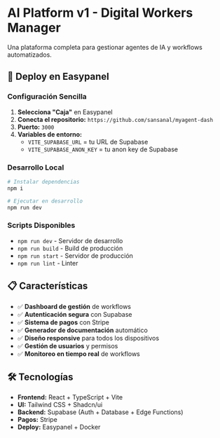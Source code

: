 # AI Platform v1 - Digital Workers Manager

Una plataforma completa para gestionar agentes de IA y workflows automatizados.

## 🚀 Deploy en Easypanel

### Configuración Sencilla

1. **Selecciona "Caja"** en Easypanel
2. **Conecta el repositorio:** `https://github.com/sansanal/myagent-dash`
3. **Puerto:** `3000`
4. **Variables de entorno:**
   - `VITE_SUPABASE_URL` = tu URL de Supabase
   - `VITE_SUPABASE_ANON_KEY` = tu anon key de Supabase

### Desarrollo Local

```bash
# Instalar dependencias
npm i

# Ejecutar en desarrollo
npm run dev
```

### Scripts Disponibles

- `npm run dev` - Servidor de desarrollo
- `npm run build` - Build de producción
- `npm run start` - Servidor de producción
- `npm run lint` - Linter

## 📋 Características

- ✅ **Dashboard de gestión** de workflows
- ✅ **Autenticación segura** con Supabase
- ✅ **Sistema de pagos** con Stripe
- ✅ **Generador de documentación** automático
- ✅ **Diseño responsive** para todos los dispositivos
- ✅ **Gestión de usuarios** y permisos
- ✅ **Monitoreo en tiempo real** de workflows

## 🛠️ Tecnologías

- **Frontend:** React + TypeScript + Vite
- **UI:** Tailwind CSS + Shadcn/ui
- **Backend:** Supabase (Auth + Database + Edge Functions)
- **Pagos:** Stripe
- **Deploy:** Easypanel + Docker